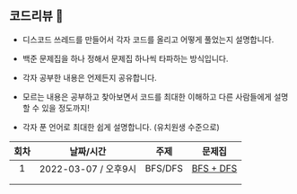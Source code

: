 ## 코드리뷰 🧩

- 디스코드 쓰레드를 만들어서 각자 코드를 올리고 어떻게 풀었는지 설명합니다. 

- 백준 문제집을 하나 정해서 문제집 하나씩 타파하는 방식입니다. 
- 각자 공부한 내용은 언제든지 공유합니다. 
- 모르는 내용은 공부하고 찾아보면서 코드를 최대한 이해하고 다른 사람들에게 설명할 수 있을 정도까지! 
- 각자 푼 언어로 최대한 쉽게 설명합니다. (유치원생 수준으로)

| 회차 |      날짜/시간       |  주제   |                         문제집                          |
| :--: | :------------------: | :-----: | :-----------------------------------------------------: |
|  1   | 2022-03-07 / 오후9시 | BFS/DFS | [BFS + DFS](https://www.acmicpc.net/workbook/view/1983) |
|      |                      |         |                                                         |
|      |                      |         |                                                         |
